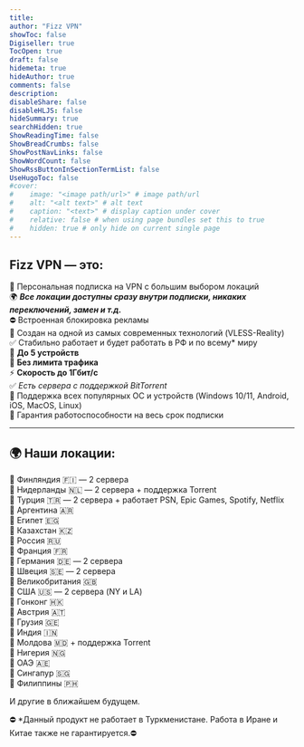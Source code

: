 ```yaml
---
title: 
author: "Fizz VPN"
showToc: false
Digiseller: true
TocOpen: true
draft: false
hidemeta: true
hideAuthor: true
comments: false
description: 
disableShare: false
disableHLJS: false
hideSummary: true
searchHidden: true
ShowReadingTime: false
ShowBreadCrumbs: false
ShowPostNavLinks: false
ShowWordCount: false
ShowRssButtonInSectionTermList: false
UseHugoToc: false
#cover:
#    image: "<image path/url>" # image path/url
#    alt: "<alt text>" # alt text
#    caption: "<text>" # display caption under cover
#    relative: false # when using page bundles set this to true
#    hidden: true # only hide on current single page
---
```

## Fizz VPN — это:

🔹 Персональная подписка на VPN с большим выбором локаций  
🌍 ***Все локации доступны сразу внутри подписки, никаких переключений, замен и т.д.***  
⛔️ Встроенная блокировка рекламы  
🔹 Создан на одной из самых современных технологий (VLESS-Reality)  
✅ Стабильно работает и будет работать в РФ и по всему* миру  
🔹 **До 5 устройств**  
🔹 **Без лимита трафика**  
⚡️ **Скорость до 1Гбит/с**  
✅ *Есть сервера с поддержкой BitTorrent*  
🔹 Поддержка всех популярных ОС и устройств (Windows 10/11, Android, iOS, MacOS, Linux)  
🔰 Гарантия работоспособности на весь срок подписки  

----------

## 🌍 Наши локации:  

🔹 Финляндия 🇫🇮 — 2 сервера  
🔹 Нидерланды 🇳🇱 — 2 сервера + поддержка Torrent  
🔹 Турция 🇹🇷 — 2 сервера + работает PSN, Epic Games, Spotify, Netflix  
🔹 Аргентина 🇦🇷  
🔹 Египет 🇪🇬  
🔹 Казахстан 🇰🇿  
🔹 Россия 🇷🇺  
🔹 Франция 🇫🇷  
🔹 Германия 🇩🇪 — 2 сервера  
🔹 Швеция 🇸🇪 — 2 сервера  
🔹 Великобритания 🇬🇧  
🔹 США 🇺🇸 — 2 сервера (NY и LA)  
🔹 Гонконг 🇭🇰  
🔹 Австрия 🇦🇹  
🔹 Грузия 🇬🇪  
🔹 Индия 🇮🇳  
🔹 Молдова 🇲🇩 + поддержка Torrent  
🔹 Нигерия 🇳🇬  
🔹 ОАЭ 🇦🇪  
🔹 Сингапур 🇸🇬  
🔹 Филиппины 🇵🇭  

И другие в ближайшем будущем.

⛔️ *Данный продукт не работает в Туркменистане. Работа в Иране и Китае также не гарантируется.⛔️